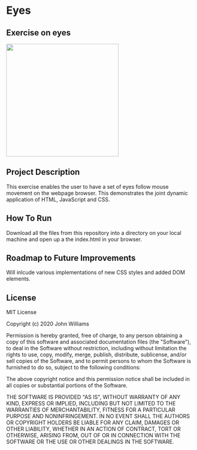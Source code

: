 # Eyes
## Exercise on eyes
<img src= "eyes.png" width='300'/>

## Project Description
This exercise enables the user to have a set of eyes follow mouse movement on the webpage browser. This demonstrates the joint dynamic application of HTML, JavaScript and CSS.   

## How To Run
Download all the files from this repository into a directory on your local machine and open up a the index.html in your browser. 

## Roadmap to Future Improvements
Will inlcude various implementations of new CSS styles and added DOM elements.

## License
MIT License

Copyright (c) 2020 John Williams

Permission is hereby granted, free of charge, to any person obtaining a copy
of this software and associated documentation files (the "Software"), to deal
in the Software without restriction, including without limitation the rights
to use, copy, modify, merge, publish, distribute, sublicense, and/or sell
copies of the Software, and to permit persons to whom the Software is
furnished to do so, subject to the following conditions:

The above copyright notice and this permission notice shall be included in all
copies or substantial portions of the Software.

THE SOFTWARE IS PROVIDED "AS IS", WITHOUT WARRANTY OF ANY KIND, EXPRESS OR
IMPLIED, INCLUDING BUT NOT LIMITED TO THE WARRANTIES OF MERCHANTABILITY,
FITNESS FOR A PARTICULAR PURPOSE AND NONINFRINGEMENT. IN NO EVENT SHALL THE
AUTHORS OR COPYRIGHT HOLDERS BE LIABLE FOR ANY CLAIM, DAMAGES OR OTHER
LIABILITY, WHETHER IN AN ACTION OF CONTRACT, TORT OR OTHERWISE, ARISING FROM,
OUT OF OR IN CONNECTION WITH THE SOFTWARE OR THE USE OR OTHER DEALINGS IN THE
SOFTWARE.
